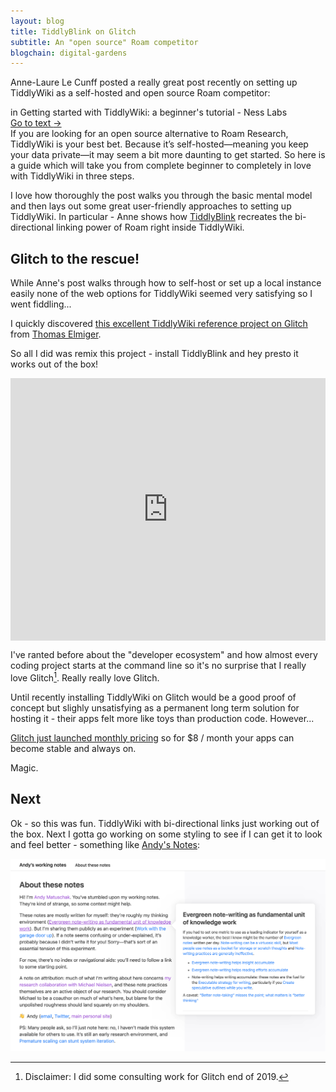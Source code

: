 ```yaml
---
layout: blog
title: TiddlyBlink on Glitch
subtitle: An "open source" Roam competitor
blogchain: digital-gardens
---
```


Anne-Laure Le Cunff posted a really great post recently on setting up TiddlyWiki as a self-hosted and open source Roam competitor:

<link rel="stylesheet" href="https://files-lovat-six.now.sh/quote.css" type="text/css">
<div class="portal-container">
<div class="portal-head">
<div class="portal-metadata">
<div class="portal-title">
<div class="portal-author"></div>
<div class="title-wrapper">in <span class="portal-text-title">Getting started with TiddlyWiki: a beginner's tutorial - Ness Labs</span></div>
</div>              
</div>
<div class="portal-backlink"><a target="_blank" href="https://nesslabs.com/tiddlywiki-beginner-tutorial" class="portal-arrow">Go to text <span class="right-arrow">→</span></a></div>
</div>
<div id="portal-parent" class="portal-parent">
<div class="portal-content">If you are looking for an open source alternative to Roam Research, TiddlyWiki is your best bet. Because it’s self-hosted—meaning you keep your data private—it may seem a bit more daunting to get started. So here is a guide which will take you from complete beginner to completely in love with TiddlyWiki in three steps.</div>       
</div>    
</div>

I love how thoroughly the post walks you through the basic mental model and then lays out some great user-friendly approaches to setting up TiddlyWiki. In particular - Anne shows how [TiddlyBlink](https://giffmex.org/gifts/tiddlyblink.html) recreates the bi-directional linking power of Roam right inside TiddlyWiki.

## Glitch to the rescue!

While Anne's post walks through how to self-host or set up a local instance easily none of the web options for TiddlyWiki seemed very satisfying so I went fiddling...

I quickly discovered [this excellent TiddlyWiki reference project on Glitch](https://glitch.com/~nota-bene) from [Thomas Elmiger](https://thomas-elmiger.ch/).

So all I did was remix this project - install TiddlyBlink and hey presto it works out of the box!

<!-- Copy and Paste Me -->
<div class="glitch-embed-wrap" style="height: 420px; width: 100%;">
  <iframe
    src="https://glitch.com/embed/#!/embed/tiddlyblink?path=README.md&previewSize=0&sidebarCollapsed=true"
    title="tiddlyblink on Glitch"
    allow="geolocation; microphone; camera; midi; vr; encrypted-media"
    style="height: 100%; width: 100%; border: 0;">
  </iframe>
</div>

I've ranted before about the "developer ecosystem" and how almost every coding project starts at the command line so it's no surprise that I really love Glitch[^disclaimer]. Really really love Glitch.

[^disclaimer]: Disclaimer: I did some consulting work for Glitch end of 2019. 

Until recently installing TiddlyWiki on Glitch would be a good proof of concept but slighly unsatisfying as a permanent long term solution for hosting it - their apps felt more like toys than production code. However...

[Glitch just launched monthly pricing](https://glitch.com/pricing) so for $8 / month your apps can become stable and always on.

Magic.

## Next

Ok - so this was fun. TiddlyWiki with bi-directional links just working out of the box. Next I gotta go working on some styling to see if I can get it to look and feel better - something like [Andy's Notes](https://notes.andymatuschak.org/About_these_notes):

![](/images/andy-notes.png)